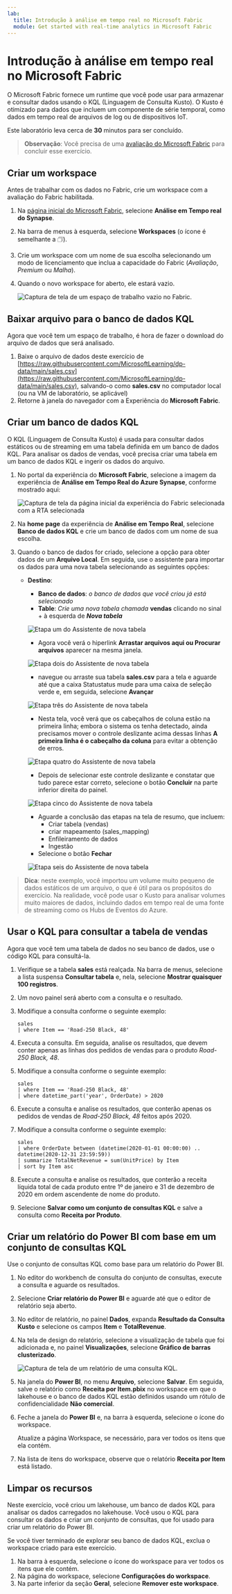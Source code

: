 ```yaml
---
lab:
  title: Introdução à análise em tempo real no Microsoft Fabric
  module: Get started with real-time analytics in Microsoft Fabric
---
```


# Introdução à análise em tempo real no Microsoft Fabric

O Microsoft Fabric fornece um runtime que você pode usar para armazenar e consultar dados usando o KQL (Linguagem de Consulta Kusto). O Kusto é otimizado para dados que incluem um componente de série temporal, como dados em tempo real de arquivos de log ou de dispositivos IoT.

Este laboratório leva cerca de **30** minutos para ser concluído.

> **Observação**: Você precisa de uma [avaliação do Microsoft Fabric](https://learn.microsoft.com/fabric/get-started/fabric-trial) para concluir esse exercício.

## Criar um workspace

Antes de trabalhar com os dados no Fabric, crie um workspace com a avaliação do Fabric habilitada.

1. Na [página inicial do Microsoft Fabric](https://app.fabric.microsoft.com), selecione **Análise em Tempo real do Synapse**.
1. Na barra de menus à esquerda, selecione **Workspaces** (o ícone é semelhante a &#128455;).
1. Crie um workspace com um nome de sua escolha selecionando um modo de licenciamento que inclua a capacidade do Fabric (*Avaliação*, *Premium* ou *Malha*).
1. Quando o novo workspace for aberto, ele estará vazio.

    ![Captura de tela de um espaço de trabalho vazio no Fabric.](./Images/new-workspace.png)

## Baixar arquivo para o banco de dados KQL

Agora que você tem um espaço de trabalho, é hora de fazer o download do arquivo de dados que será analisado.

1. Baixe o arquivo de dados deste exercício de [https://raw.githubusercontent.com/MicrosoftLearning/dp-data/main/sales.csv](https://raw.githubusercontent.com/MicrosoftLearning/dp-data/main/sales.csv), salvando-o como **sales.csv** no computador local (ou na VM de laboratório, se aplicável)
1. Retorne à janela do navegador com a Experiência do **Microsoft Fabric**.

## Criar um banco de dados KQL

O KQL (Linguagem de Consulta Kusto) é usada para consultar dados estáticos ou de streaming em uma tabela definida em um banco de dados KQL. Para analisar os dados de vendas, você precisa criar uma tabela em um banco de dados KQL e ingerir os dados do arquivo.

1. No portal da experiência do **Microsoft Fabric**, selecione a imagem da experiência de **Análise em Tempo Real do Azure Synapse**, conforme mostrado aqui:

    ![Captura de tela da página inicial da experiência do Fabric selecionada com a RTA selecionada](./Images/fabric-experience-home.png)

2. Na **home page** da experiência de **Análise em Tempo Real**, selecione **Banco de dados KQL** e crie um banco de dados com um nome de sua escolha.
3. Quando o banco de dados for criado, selecione a opção para obter dados de um **Arquivo Local**. Em seguida, use o assistente para importar os dados para uma nova tabela selecionando as seguintes opções:
    - **Destino**:
        - **Banco de dados**: *o banco de dados que você criou já está selecionado*
        - **Table**: *Crie uma nova tabela chamada* **vendas** clicando no sinal + à esquerda de ***Nova tabela***

        ![Etapa um do Assistente de nova tabela](./Images/import-wizard-local-file-1.png?raw=true)

        - Agora você verá o hiperlink **Arrastar arquivos aqui ou Procurar arquivos** aparecer na mesma janela.

        ![Etapa dois do Assistente de nova tabela](./Images/import-wizard-local-file-2.png?raw=true)

        - navegue ou arraste sua tabela **sales.csv** para a tela e aguarde até que a caixa Statustatus mude para uma caixa de seleção verde e, em seguida, selecione **Avançar**

        ![Etapa três do Assistente de nova tabela](./Images/import-wizard-local-file-3.png?raw=true)

        - Nesta tela, você verá que os cabeçalhos de coluna estão na primeira linha; embora o sistema os tenha detectado, ainda precisamos mover o controle deslizante acima dessas linhas **A primeira linha é o cabeçalho da coluna** para evitar a obtenção de erros.
        
        ![Etapa quatro do Assistente de nova tabela](./Images/import-wizard-local-file-4.png?raw=true)

        - Depois de selecionar este controle deslizante e constatar que tudo parece estar correto, selecione o botão **Concluir** na parte inferior direita do painel.

        ![Etapa cinco do Assistente de nova tabela](./Images/import-wizard-local-file-5.png?raw=true)

        - Aguarde a conclusão das etapas na tela de resumo, que incluem:
            - Criar tabela (vendas)
            - criar mapeamento (sales_mapping)
            - Enfileiramento de dados
            - Ingestão
        - Selecione o botão **Fechar**

        ![Etapa seis do Assistente de nova tabela](./Images/import-wizard-local-file-6.png?raw=true)

> **Dica**: neste exemplo, você importou um volume muito pequeno de dados estáticos de um arquivo, o que é útil para os propósitos do exercício. Na realidade, você pode usar o Kusto para analisar volumes muito maiores de dados, incluindo dados em tempo real de uma fonte de streaming como os Hubs de Eventos do Azure.

## Usar o KQL para consultar a tabela de vendas

Agora que você tem uma tabela de dados no seu banco de dados, use o código KQL para consultá-la.

1. Verifique se a tabela **sales** está realçada. Na barra de menus, selecione a lista suspensa **Consultar tabela** e, nela, selecione **Mostrar quaisquer 100 registros**.

2. Um novo painel será aberto com a consulta e o resultado. 

3. Modifique a consulta conforme o seguinte exemplo:

    ```kusto
   sales
   | where Item == 'Road-250 Black, 48'
    ```

4. Executa a consulta. Em seguida, analise os resultados, que devem conter apenas as linhas dos pedidos de vendas para o produto *Road-250 Black, 48*.

5. Modifique a consulta conforme o seguinte exemplo:

    ```kusto
   sales
   | where Item == 'Road-250 Black, 48'
   | where datetime_part('year', OrderDate) > 2020
    ```

6. Execute a consulta e analise os resultados, que conterão apenas os pedidos de vendas de *Road-250 Black, 48* feitos após 2020.

7. Modifique a consulta conforme o seguinte exemplo:

    ```kusto
   sales
   | where OrderDate between (datetime(2020-01-01 00:00:00) .. datetime(2020-12-31 23:59:59))
   | summarize TotalNetRevenue = sum(UnitPrice) by Item
   | sort by Item asc
    ```

8. Execute a consulta e analise os resultados, que conterão a receita líquida total de cada produto entre 1º de janeiro e 31 de dezembro de 2020 em ordem ascendente de nome do produto.
9. Selecione **Salvar como um conjunto de consultas KQL** e salve a consulta como **Receita por Produto**.

## Criar um relatório do Power BI com base em um conjunto de consultas KQL

Use o conjunto de consultas KQL como base para um relatório do Power BI.

1. No editor do workbench de consulta do conjunto de consultas, execute a consulta e aguarde os resultados.
2. Selecione **Criar relatório do Power BI** e aguarde até que o editor de relatório seja aberto.
3. No editor de relatório, no painel **Dados**, expanda **Resultado da Consulta Kusto** e selecione os campos **Item** e **TotalRevenue**.
4. Na tela de design do relatório, selecione a visualização de tabela que foi adicionada e, no painel **Visualizações**, selecione **Gráfico de barras clusterizado**.

    ![Captura de tela de um relatório de uma consulta KQL.](./Images/kql-report.png)

5. Na janela do **Power BI**, no menu **Arquivo**, selecione **Salvar**. Em seguida, salve o relatório como **Receita por Item.pbix** no workspace em que o lakehouse e o banco de dados KQL estão definidos usando um rótulo de confidencialidade **Não comercial**.
6. Feche a janela do **Power BI** e, na barra à esquerda, selecione o ícone do workspace.

    Atualize a página Workspace, se necessário, para ver todos os itens que ela contém.

7. Na lista de itens do workspace, observe que o relatório **Receita por Item** está listado.

## Limpar os recursos

Neste exercício, você criou um lakehouse, um banco de dados KQL para analisar os dados carregados no lakehouse. Você usou o KQL para consultar os dados e criar um conjunto de consultas, que foi usado para criar um relatório do Power BI.

Se você tiver terminado de explorar seu banco de dados KQL, exclua o workspace criado para este exercício.

1. Na barra à esquerda, selecione o ícone do workspace para ver todos os itens que ele contém.
2. Na página do workspace, selecione **Configurações do workspace**.
3. Na parte inferior da seção **Geral**, selecione **Remover este workspace**.
